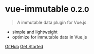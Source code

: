 # vue-immutable <small>0.2.0</small>

> A immutable data plugin for Vue.js.

* simple and lightweight
* optimize for immutable data in Vue.js

[GitHub](https://github.com/hamger/vue-immutable)
[Get Started](/start.md)